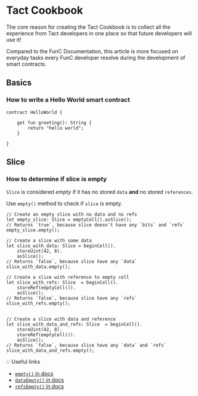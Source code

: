 # Tact Cookbook

The core reason for creating the Tact Cookbook is to collect all the experience from Tact developers in one place so that future developers will use it!

Compared to the FunC Documentation, this article is more focused on everyday tasks every FunC developer resolve during the development of smart contracts.

## Basics
### How to write a Hello World smart contract

```
contract HelloWorld {

    get fun greeting(): String {
        return "hello world";
    }        

}
```

## Slice
### How to determine if slice is empty

`Slice` is considered *empty* if it has no stored `data` **and** no stored `references`.

Use `empty()` method to check if `slice` is empty.

```tact
// Create an empty slice with no data and no refs
let empty_slice: Slice = emptyCell().asSlice();
// Returns `true`, because slice doesn't have any `bits` and `refs`
empty_slice.empty();

// Create a slice with some data
let slice_with_data: Slice = beginCell().
    storeUint(42, 8).
    asSlice();
// Returns `false`, because slice have any `data`
slice_with_data.empty();

// Create a slice with reference to empty cell
let slice_with_refs: Slice  = beginCell().
    storeRef(emptyCell()).
    asSlice();
// Returns `false`, because slice have any `refs`
slice_with_refs.empty();


// Create a slice with data and reference
let slice_with_data_and_refs: Slice  = beginCell().
    storeUint(42, 8).
    storeRef(emptyCell()).
    asSlice();
// Returns `false`, because slice have any `data` and `refs`
slice_with_data_and_refs.empty(); 
```

💡 Useful links
- [`empty()` in docs](https://docs.tact-lang.org/language/ref/cells#sliceempty)
- [`dataEmpty()` in docs](https://docs.tact-lang.org/language/ref/cells#slicedataempty)
- [`refsEmpty()` in docs](https://docs.tact-lang.org/language/ref/cells#slicerefsempty)

